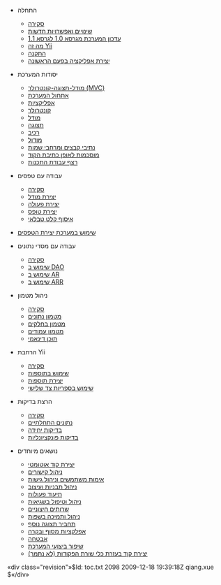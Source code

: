 ﻿* התחלה
    - [סקירה](index)
    - [שינויים ואפשרויות חדשות](changes)
    - [עדכון המערכת מגרסא 1.0 לגרסא 1.1](upgrade)
    - [מה זה Yii](quickstart.what-is-yii)
    - [התקנה](quickstart.installation)
    - [יצירת אפליקציה בפעם הראשונה](quickstart.first-app)

* יסודות המערכת
    - [מודל-תצוגה-קונטרולר (MVC)](basics.mvc)
    - [אתחול המערכת](basics.entry)
    - [אפליקציות](basics.application)
    - [קונטרולר](basics.controller)
    - [מודל](basics.model)
    - [תצוגה](basics.view)
    - [רכיב](basics.component)
    - [מודול](basics.module)
    - [נתיבי קבצים ומרחבי שמות](basics.namespace)
    - [מוסכמות לאופן כתיבת הקוד](basics.convention)
    - [רצף עבודת התכנות](basics.workflow)

* עבודה עם טפסים
    - [סקירה](form.overview)
    - [יצירת מודל](form.model)
    - [יצירת פעולה](form.action)
    - [יצירת טופס](form.view)
    - [איסוף קלט טבלאי](form.table)
- [שימוש במערכת יצירת הטפסים](form.builder)

* עבודה עם מסדי נתונים
    - [סקירה](database.overview)
    - [שימוש ב DAO](database.dao)
    - [שימוש ב AR](database.ar)
    - [שימוש ב ARR](database.arr)

* ניהול מטמון
    - [סקירה](caching.overview)
    - [מטמון נתונים](caching.data)
    - [מטמון בחלקים](caching.fragment)
    - [מטמון עמודים](caching.page)
    - [תוכן דינאמי](caching.dynamic)

* הרחבת Yii
    - [סקירה](extension.overview)
    - [שימוש בתוספות](extension.use)
    - [יצירת תוספות](extension.create)
    - [שימוש בספריות צד שלישי](extension.integration)

* הרצת בדיקות
    - [סקירה](test.overview)
    - [נתונים התחלתיים](test.fixture)
    - [בדיקות יחידה](test.unit)
    - [בדיקות פונקציונליות](test.functional)

* נושאים מיוחדים
    - [יצירת קוד אוטומטי](topics.gii)
    - [ניהול קישורים](topics.url)
    - [אימות משתמשים וניהול גישות](topics.auth)
    - [ניהול תבניות ועיצוב](topics.theming)
    - [תיעוד פעולות](topics.logging)
    - [ניהול וטיפול בשגיאות](topics.error)
    - [שרותים חיצוניים](topics.webservice)
    - [ניהול ותמיכה בשפות](topics.i18n)
    - [תחביר תצוגה נוסף](topics.prado)
    - [אפלקציות מסוף ובקרה](topics.console)
    - [אבטחה](topics.security)
    - [שיפור ביצועי המערכת](topics.performance)
    - [יצירת קןד בעזרת כלי שורת הפקודות (לא נתמך)](quickstart.first-app-yiic)

«div class="revision"»$Id: toc.txt 2098 2009-12-18 19:39:18Z qiang.xue $«/div»